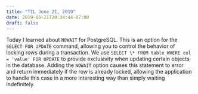 ```yaml
---
title: "TIL June 21, 2019"
date: 2019-06-21T20:34:44-07:00
draft: false
---
```


Today I learned about `NOWAIT` for PostgreSQL. This is an option for the `SELECT FOR UPDATE` command, allowing you to control the behavior of locking rows during a transaction. We use `SELECT \* FROM table WHERE col = 'value' FOR UPDATE` to provide exclusivity when updating certain objects in the database. Adding the `NOWAIT` option causes this statement to error and return immediately if the row is already locked, allowing the application to handle this case in a more interesting way than simply waiting indefinitely.
